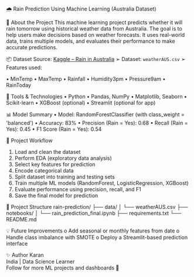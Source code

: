 ﻿🌧️ Rain Prediction Using Machine Learning (Australia Dataset)

🧠 About the Project
This machine learning project predicts whether it will rain tomorrow using historical weather data from Australia. The goal is to help users make decisions based on weather forecasts. It uses real-world data, trains multiple models, and evaluates their performance to make accurate predictions.


📦 Dataset
Source: [Kaggle – Rain in Australia](https://www.kaggle.com/datasets/jsphyg/weather-dataset-rattle-package)
➢ Dataset: `weatherAUS.csv`
➢ Features used:

• MinTemp 
• MaxTemp
• Rainfall
• Humidity3pm
• Pressure9am
• RainToday


🔧 Tools & Technologies
• Python
• Pandas, NumPy
• Matplotlib, Seaborn
• Scikit-learn
• XGBoost (optional)
• Streamlit (optional for app)



📊 Model Summary
• Model: RandomForestClassifier (with class_weight = 'balanced')
• Accuracy: 83%
• Precision (Rain = Yes): 0.68
• Recall (Rain = Yes): 0.45
• F1 Score (Rain = Yes): 0.54




🧪 Project Workflow
1. Load and clean the dataset
2. Perform EDA (exploratory data analysis)
3. Select key features for prediction
4. Encode categorical data
5. Split dataset into training and testing sets
6. Train multiple ML models (RandomForest, LogisticRegression, XGBoost)
7. Evaluate performance using precision, recall, and F1
8. Save the final model for prediction

 📁 Project Structure
rain-prediction/
├── data/
│   └── weatherAUS.csv
├── notebooks/
│   └── rain_prediction_final.ipynb
├── requirements.txt
└── README.md


💡 Future Improvements
o Add seasonal or monthly features from date
o Handle class imbalance with SMOTE
o Deploy a Streamlit-based prediction interface

✨ Author
   Karan  
India | Data Science Learner  
Follow for more ML projects and dashboards 🚀

